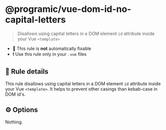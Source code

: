 # @programic/vue-dom-id-no-capital-letters

> Disallows using capital letters in a DOM element `id` attribute inside your Vue `<template>`

- :hammer: This rule is **not** automatically fixable
- :exclamation: Use this rule only in your `.vue` files

## :book: Rule details
This rule disallows using capital letters in a DOM element `id` attribute inside your Vue `<template>`.
It helps to prevent other casings than kebab-case in DOM id's.

## :gear: Options
Nothing.

